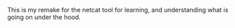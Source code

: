 This is my remake for the netcat tool for learning, and understanding what is going on under the hood.
